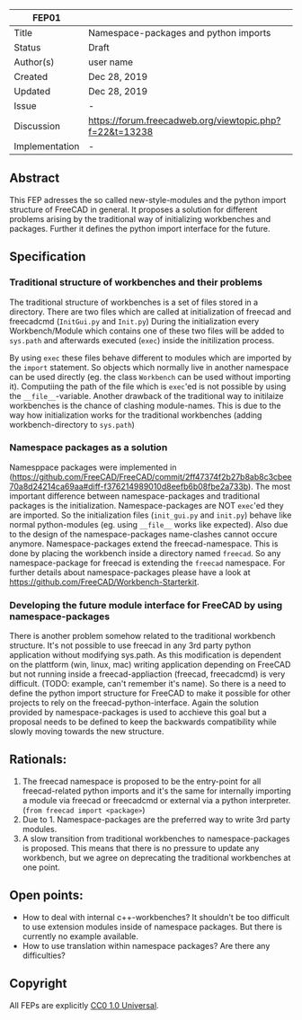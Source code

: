 
| FEP01             |                                                                               |
|-------------------|-------------------------------------------------------------------------------|
| Title             | Namespace-packages and python imports                                         |
| Status            | Draft                                                                         |
| Author(s)         | user name                                                                     |
| Created           | Dec 28, 2019                                                                  |
| Updated           | Dec 28, 2019                                                                  |
| Issue             | -                                                                             |
| Discussion        | https://forum.freecadweb.org/viewtopic.php?f=22&t=13238                       |
| Implementation    | -                                                                             |


## Abstract

This FEP adresses the so called new-style-modules and the python import structure of FreeCAD in general. It proposes a solution for different problems arising by the traditional way of initializing workbenches and packages. Further it defines the python import interface for the future.

## Specification

### Traditional structure of workbenches and their problems

The traditional structure of workbenches is a set of files stored in a directory. There are two files which are called at initialization of freecad and freecadcmd (`InitGui.py` and `Init.py`) During the initialization every Workbench/Module which contains one of these two files will be added to `sys.path` and afterwards executed (`exec`) inside the initilization process. 

By using `exec` these files behave different to modules which are imported by the `import` statement. So objects which normally live in another namespace can be used directly (eg. the class `Workbench` can be used without importing it). Computiing the path of the file which is `exec`'ed is not possible by using the `__file__`-variable. Another drawback of the traditional way to initilaize workbenches is the chance of clashing module-names. This is due to the way how initialization works for the traditional workbenches (adding workbench-directory to `sys.path`)

### Namespace packages as a solution

Namesppace packages were implemented in (https://github.com/FreeCAD/FreeCAD/commit/2ff47374f2b27b8ab8c3cbee70a8d24214ca69aa#diff-f376214989010d8eefb6b08fbe2a733b). The most important difference between namespace-packages and traditional packages is the initialization. Namespace-packages are NOT `exec`'ed they are imported. So the initialization files (`init_gui.py` and `init.py`) behave like normal python-modules (eg. using `__file__` works like expected). Also due to the design of the namespace-packages name-clashes cannot occure anymore.
Namespace-packages extend the freecad-namespace. This is done by placing the workbench inside a directory named `freecad`. So any namespace-package for freecad is extending the `freecad` namespace. For further details about namespace-packages please have a look at https://github.com/FreeCAD/Workbench-Starterkit.

### Developing the future module interface for FreeCAD by using namespace-packages

There is another problem somehow related to the traditional workbench structure. It's not possible to use freecad in any 3rd party python application without modifying sys.path. As this modification is dependent on the plattform (win, linux, mac) writing application depending on FreeCAD but not running inside a freecad-appliaction (freecad, freecadcmd) is very difficult. (TODO: example, can't remember it's name). So there is a need to define the python import structure for FreeCAD to make it possible for other projects to rely on the freecad-python-interface. Again the solution provided by namespace-packages is used to acchieve this goal but a proposal needs to be defined to keep the backwards compatibility while slowly moving towards the new structure.


## Rationals:

1. The freecad namespace is proposed to be the entry-point for all freecad-related python imports and it's the same for internally importing a module via freecad or freecadcmd or external via a python interpreter. (`from freecad import <package>`)
2. Due to 1. Namespace-packages are the preferred way to write 3rd party modules.
3. A slow transition from traditional workbenches to namespace-packages is proposed. This means that there is no pressure to update any workbench, but we agree on deprecating the traditional workbenches at one point.


## Open points:

- How to deal with internal c++-workbenches?
It shouldn't be too difficult to use extension modules inside of namespace packages. But there is currently no example available.
- How to use translation within namespace packages? Are there any difficulties?


## Copyright

All FEPs are explicitly [CC0 1.0 Universal](https://creativecommons.org/publicdomain/zero/1.0/).

